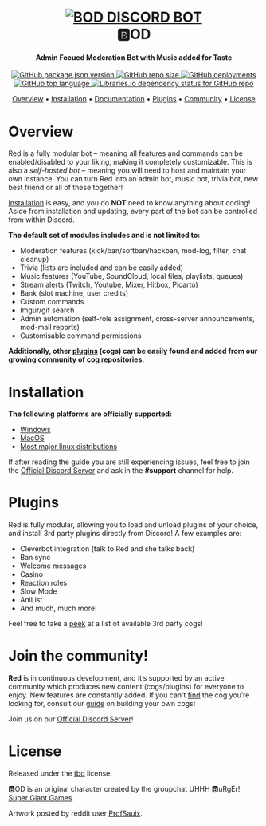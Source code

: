 <h1 align="center">
  <br>
  <a href="https://github.com/Cog-Creators/Red-DiscordBot/tree/V3/develop"><img src="https://i.imgur.com/YLgdbNN.png" alt="BOD DISCORD BOT"></a>
  <br>
  🅱OD
  <br>
</h1>
<h4 align="center">Admin Focued Moderation Bot with Music added for Taste</h4>
<p align="center">
  <a href="https://github.com/Kvrnn/BOD">
     <img alt="GitHub package.json version" src="https://img.shields.io/github/package-json/v/Kvrnn/BOD">
  </a>
  <a href="https://github.com/Kvrnn/BOD">
     <img alt="GitHub repo size" src="https://img.shields.io/github/repo-size/Kvrnn/BOD">
  </a>
  <a href="https://github.com/Kvrnn/BOD/deployments/activity_log?environment=bod-discordbot">
     <img alt="GitHub deployments" src="https://img.shields.io/github/deployments/Kvrnn/BOD/bod-discordbot">
  </a>
  <a href="https://github.com/Kvrnn/BOD">
      <img alt="GitHub top language" src="https://img.shields.io/github/languages/top/kvrnn/bod">
  </a>
  <a href="https://libraries.io/github/Kvrnn/BOD">
      <img alt="Libraries.io dependency status for GitHub repo" src="https://img.shields.io/librariesio/github/Kvrnn/BOD">
  </a>
</p>
<p align="center">
  <a href="#overview">Overview</a>
  •
  <a href="#installation">Installation</a>
  •
  <a href="http://red-discordbot.readthedocs.io/en/stable/index.html">Documentation</a>
  •
  <a href="#plugins">Plugins</a>
  •
  <a href="#join-the-community">Community</a>
  •
  <a href="#license">License</a>
</p>

# Overview

Red is a fully modular bot – meaning all features and commands can be enabled/disabled to your
liking, making it completely customizable. This is also a *self-hosted bot* – meaning you will need
to host and maintain your own instance. You can turn Red into an admin bot, music bot, trivia bot,
new best friend or all of these together!  

[Installation](#installation) is easy, and you do **NOT** need to know anything about coding! Aside
from installation and updating, every part of the bot can be controlled from within Discord.

**The default set of modules includes and is not limited to:**

- Moderation features (kick/ban/softban/hackban, mod-log, filter, chat cleanup)
- Trivia (lists are included and can be easily added)
- Music features (YouTube, SoundCloud, local files, playlists, queues)
- Stream alerts (Twitch, Youtube, Mixer, Hitbox, Picarto)
- Bank (slot machine, user credits)
- Custom commands
- Imgur/gif search
- Admin automation (self-role assignment, cross-server announcements, mod-mail reports)
- Customisable command permissions

**Additionally, other [plugins](#plugins) (cogs) can be easily found and added from our growing
community of cog repositories.**

# Installation

**The following platforms are officially supported:** 

- [Windows](https://red-discordbot.readthedocs.io/en/stable/install_windows.html)
- [MacOS](https://red-discordbot.readthedocs.io/en/stable/install_linux_mac.html)
- [Most major linux distributions](https://red-discordbot.readthedocs.io/en/stable/install_linux_mac.html)

If after reading the guide you are still experiencing issues, feel free to join the
[Official Discord Server](https://discord.gg/red) and ask in the **#support** channel for help.

# Plugins

Red is fully modular, allowing you to load and unload plugins of your choice, and install 3rd party
plugins directly from Discord! A few examples are:

- Cleverbot integration (talk to Red and she talks back)
- Ban sync
- Welcome messages
- Casino
- Reaction roles
- Slow Mode
- AniList
- And much, much more!

Feel free to take a [peek](https://cogboard.red/t/approved-repositories/210) at a list of
available 3rd party cogs!

# Join the community!

**Red** is in continuous development, and it’s supported by an active community which produces new
content (cogs/plugins) for everyone to enjoy. New features are constantly added. If you can’t
[find](https://cogboard.red/t/approved-repositories/210) the cog you’re looking for,
consult our [guide](https://red-discordbot.readthedocs.io/en/stable/guide_cog_creation.html) on
building your own cogs!

Join us on our [Official Discord Server](https://discord.gg/red)!

# License

Released under the [tbd](https://www.google.com) license.

🅱OD is an original character created by the groupchat UHHH 🅱uRgEr!
[Super Giant Games](https://www.supergiantgames.com/games/transistor/).

Artwork posted by reddit user [ProfSauix](https://www.reddit.com/user/ProfSauix/).